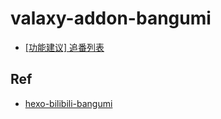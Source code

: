# valaxy-addon-bangumi

- [[功能建议] 追番列表](https://github.com/YunYouJun/valaxy/issues/296)

## Ref

- [hexo-bilibili-bangumi](https://github.com/HCLonely/hexo-bilibili-bangumi)

